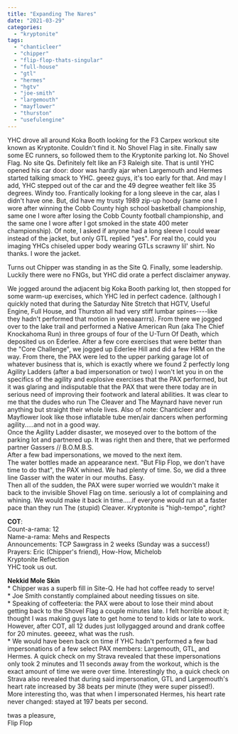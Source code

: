 ```yaml
---
title: "Expanding The Nares"
date: "2021-03-29"
categories: 
  - "kryptonite"
tags: 
  - "chanticleer"
  - "chipper"
  - "flip-flop-thats-singular"
  - "full-house"
  - "gtl"
  - "hermes"
  - "hgtv"
  - "joe-smith"
  - "largemouth"
  - "mayflower"
  - "thurston"
  - "usefulengine"
---
```


YHC drove all around Koka Booth looking for the F3 Carpex workout site known as Kryptonite. Couldn't find it. No Shovel Flag in site. Finally saw some EC runners, so followed them to the Kryptonite parking lot. No Shovel Flag. No site Qs. Definitely felt like an F3 Raleigh site. That is until YHC opened his car door: door was hardly ajar when Largemouth and Hermes started talking smack to YHC. geeez guys, it's too early for that. And may I add, YHC stepped out of the car and the 49 degree weather felt like 35 degrees. Windy too. Frantically looking for a long sleeve in the car, alas I didn't have one. But, did have my trusty 1989 zip-up hoody (same one I wore after winning the Cobb County high school basketball championship, same one I wore after losing the Cobb County football championship, and the same one I wore after I got smoked in the state 400 meter championship). Of note, I asked if anyone had a long sleeve I could wear instead of the jacket, but only GTL replied "yes". For real tho, could you imaging YHCs chiseled upper body wearing GTLs scrawny lil' shirt. No thanks. I wore the jacket.

Turns out Chipper was standing in as the Site Q. Finally, some leadership. Luckily there were no FNGs, but YHC did orate a perfect disclaimer anyway.

We jogged around the adjacent big Koka Booth parking lot, then stopped for some warm-up exercises, which YHC led in perfect cadence. (although I quickly noted that during the Saturday Nite Stretch that HGTV, Useful Engine, Full House, and Thurston all had very stiff lumbar spines----like they hadn't performed that motion in yeeeaaarrrs). From there we jogged over to the lake trail and performed a Native American Run (aka The Chief Knockahoma Run) in three groups of four of the U-Turn Of Death, which deposited us on Ederlee. After a few core exercises that were better than the "Core Challenge", we jogged up Ederlee Hill and did a few HRM on the way. From there, the PAX were led to the upper parking garage lot of whatever business that is, which is exactly where we found 2 perfectly long Agility Ladders (after a bad impersonation or two) I won't let you in on the specifics of the agility and explosive exercises that the PAX performed, but it was glaring and indisputable that the PAX that were there today are in serious need of improving their footwork and lateral abilities. It was clear to me that the dudes who run The Cleaver and The Maynard have never run anything but straight their whole lives. Also of note: Chanticleer and Mayflower look like those inflatable tube men/air dancers when performing agility.....and not in a good way.  
Once the Agility Ladder disaster, we moseyed over to the bottom of the parking lot and partnered up. It was right then and there, that we performed partner Gassers // B.O.M.B.S.  
After a few bad impersonations, we moved to the next item.  
The water bottles made an appearance next. "But Flip Flop, we don't have time to do that", the PAX whined. We had plenty of time. So, we did a three line Gasser with the water in our mouths. Easy.  
Then all of the sudden, the PAX were super worried we wouldn't make it back to the invisible Shovel Flag on time. seriously a lot of complaining and whining. We would make it back in time.....if everyone would run at a faster pace than they run The (stupid) Cleaver. Kryptonite is "high-tempo", right?

**COT**:  
Count-a-rama: 12  
Name-a-rama: Mehs and Respects  
Announcements: TCP Sawgrass in 2 weeks (Sunday was a success!)  
Prayers: Eric (Chipper's friend), How-How, Michelob  
Kryptonite Reflection  
YHC took us out.

**Nekkid Mole Skin**  
\* Chipper was a superb fill in Site-Q. He had hot coffee ready to serve!  
\* Joe Smith constantly complained about needing tissues on site.  
\* Speaking of coffeeteria: the PAX were about to lose their mind about getting back to the Shovel Flag a couple minutes late. I felt horrible about it; thought I was making guys late to get home to tend to kids or late to work. However, after COT, all 12 dudes just lollygagged around and drank coffee for 20 minutes. geeeez, what was the rush.  
\* We would have been back on time if YHC hadn't performed a few bad impersonations of a few select PAX members: Largemouth, GTL, and Hermes. A quick check on my Strava revealed that these impersonations only took 2 minutes and 11 seconds away from the workout, which is the exact amount of time we were over time. Interestingly tho, a quick check on Strava also revealed that during said impersonation, GTL and Largemouth's heart rate increased by 38 beats per minute (they were super pissed!). More interesting tho, was that when I impersonated Hermes, his heart rate never changed: stayed at 197 beats per second.

twas a pleasure,  
Flip Flop
